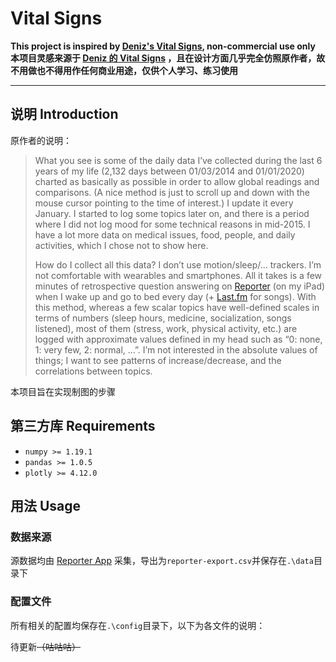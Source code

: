# Vital Signs

**This project is inspired by [Deniz's Vital Signs](https://www.denizcemonduygu.com/portfolio/vital-signs/), non-commercial use only**  
**本项目灵感来源于 [Deniz 的 Vital Signs](https://www.denizcemonduygu.com/portfolio/vital-signs/) ，且在设计方面几乎完全仿照原作者，故不用做也不得用作任何商业用途，仅供个人学习、练习使用**

***

## 说明 Introduction

原作者的说明：

> What you see is some of the daily data I’ve collected during the last 6 years of my life (2,132 days between 01/03/2014 and 01/01/2020) charted as basically as possible in order to allow global readings and comparisons. (A nice method is just to scroll up and down with the mouse cursor pointing to the time of interest.) I update it every January. I started to log some topics later on, and there is a period where I did not log mood for some technical reasons in mid-2015. I have a lot more data on medical issues, food, people, and daily activities, which I chose not to show here.
>
> How do I collect all this data? I don’t use motion/sleep/… trackers. I’m not comfortable with wearables and smartphones. All it takes is a few minutes of retrospective question answering on [Reporter](http://www.reporter-app.com/) (on my iPad) when I wake up and go to bed every day (+ [Last.fm](http://www.last.fm/) for songs). With this method, whereas a few scalar topics have well-defined scales in terms of numbers (sleep hours, medicine, socialization, songs listened), most of them (stress, work, physical activity, etc.) are logged with approximate values defined in my head such as “0: none, 1: very few, 2: normal, …”. I’m not interested in the absolute values of things; I want to see patterns of increase/decrease, and the correlations between topics.

本项目旨在实现制图的步骤

## 第三方库 Requirements

* `numpy >= 1.19.1`
* `pandas >= 1.0.5`
* `plotly >= 4.12.0`

## 用法 Usage

### 数据来源

源数据均由 [Reporter App](http://reporter-app.com/) 采集，导出为`reporter-export.csv`并保存在`.\data`目录下

### 配置文件

所有相关的配置均保存在`.\config`目录下，以下为各文件的说明：

待更新~~（咕咕咕）~~

